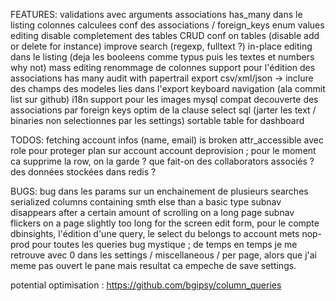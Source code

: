 FEATURES:
validations avec arguments
associations has_many dans le listing
colonnes calculees
conf des associations / foreign_keys
enum values editing
disable completement des tables
CRUD conf on tables (disable add or delete for instance)
improve search (regexp, fulltext ?)
in-place editing dans le listing (deja les booleens comme typus puis les textes et numbers why not)
mass editing
renommage de colonnes
support pour l'édition des associations has many
audit with papertrail
export csv/xml/json
  -> inclure des champs des modeles lies dans l'export
keyboard navigation (ala commit list sur github)
i18n
support pour les images
mysql compat
decouverte des associations par foreign keys
optim de la clause select sql (jarter les text / binaries non selectionnes par les settings)
sortable table for dashboard

TODOS:
fetching account infos (name, email) is broken
attr_accessible avec role pour proteger plan sur account
account deprovision ; pour le moment ca supprime la row, on la garde ? que fait-on des collaborators associés ? des données stockées dans redis ?


BUGS:
bug dans les params sur un enchainement de plusieurs searches
serialized columns containing smth else than a basic type
subnav disappears after a certain amount of scrolling on a long page
subnav flickers on a page slightly too long for the screen 
edit form, pour le compte dbinsights, l'édition d'une query, le select du belongs to account mets nop-prod pour toutes les queries
bug mystique ; de temps en temps je me retrouve avec 0 dans les settings / miscellaneous / per page, alors que j'ai meme pas ouvert le pane mais resultat ca empeche de save settings.

potential optimisation : https://github.com/bgipsy/column_queries
